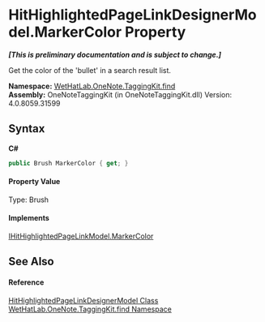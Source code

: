# HitHighlightedPageLinkDesignerModel.MarkerColor Property 
 _**\[This is preliminary documentation and is subject to change.\]**_

Get the color of the 'bullet' in a search result list.

**Namespace:**&nbsp;<a href="0e3a8efd-07d2-1709-b1cd-709153222081">WetHatLab.OneNote.TaggingKit.find</a><br />**Assembly:**&nbsp;OneNoteTaggingKit (in OneNoteTaggingKit.dll) Version: 4.0.8059.31599

## Syntax

**C#**<br />
``` C#
public Brush MarkerColor { get; }
```


#### Property Value
Type: Brush

#### Implements
<a href="b491c365-94f6-16f9-e101-9a5e6a5aa8bd">IHitHighlightedPageLinkModel.MarkerColor</a><br />

## See Also


#### Reference
<a href="c854ca17-91ce-f84c-51f2-03d84f70ee3f">HitHighlightedPageLinkDesignerModel Class</a><br /><a href="0e3a8efd-07d2-1709-b1cd-709153222081">WetHatLab.OneNote.TaggingKit.find Namespace</a><br />